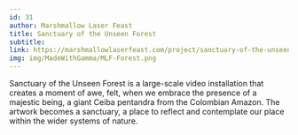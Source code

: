 ```yaml
---
id: 31
author: Marshmallow Laser Feast
title: Sanctuary of the Unseen Forest
subtitle: 
link: https://marshmallowlaserfeast.com/project/sanctuary-of-the-unseen-forest/
img: img/MadeWithGamma/MLF-Forest.png
---
```

Sanctuary of the Unseen Forest is a large-scale video installation that creates a moment of awe, felt, when we embrace the presence of a majestic being, a giant Ceiba pentandra from the Colombian Amazon. The artwork becomes a sanctuary, a place to reflect and contemplate our place within the wider systems of nature.

